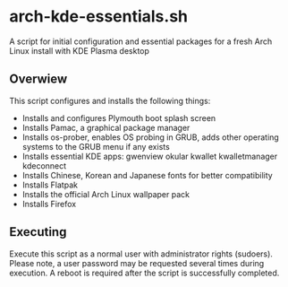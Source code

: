 # arch-kde-essentials.sh
A script for initial configuration and essential packages for a fresh Arch Linux install with KDE Plasma desktop
## Overwiew
This script configures and installs the following things:
- Installs and configures Plymouth boot splash screen
- Installs Pamac, a graphical package manager
- Installs os-prober, enables OS probing in GRUB, adds other operating systems to the GRUB menu if any exists
- Installs essential KDE apps: gwenview okular kwallet kwalletmanager kdeconnect
- Installs Chinese, Korean and Japanese fonts for better compatibility
- Installs Flatpak
- Installs the official Arch Linux wallpaper pack
- Installs Firefox

## Executing
Execute this script as a normal user with administrator rights (sudoers).
Please note, a user password may be requested several times during execution.
A reboot is required after the script is successfully completed.
